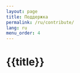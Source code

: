 ```yaml
---
layout: page
title: Поддержка
permalink: /ru/contribute/
lang: ru
menu_order: 4
---
```


<h1>{{title}}</h1>